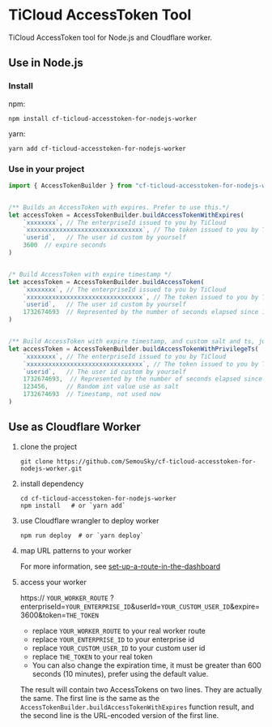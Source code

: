 # TiCloud AccessToken Tool

TiCloud AccessToken tool for Node.js and Cloudflare worker.

## Use in Node.js

### Install

npm:

```shell
npm install cf-ticloud-accesstoken-for-nodejs-worker
```

yarn:

```shell
yarn add cf-ticloud-accesstoken-for-nodejs-worker
```

### Use in your project

```js
import { AccessTokenBuilder } from "cf-ticloud-accesstoken-for-nodejs-worker/src/AccessTokenBuilder.js"


/** Builds an AccessToken with expires. Prefer to use this.*/
let accessToken = AccessTokenBuilder.buildAccessTokenWithExpires(
    `xxxxxxxx`, // The enterpriseId issued to you by TiCloud
    `xxxxxxxxxxxxxxxxxxxxxxxxxxxxxxxx`, // The token issued to you by TiCloud
    `userid`,   // The user id custom by yourself
    3600  // expire seconds
)


/* Build AccessToken with expire timestamp */
let accessToken = AccessTokenBuilder.buildAccessToken(
    `xxxxxxxx`, // The enterpriseId issued to you by TiCloud
    `xxxxxxxxxxxxxxxxxxxxxxxxxxxxxxxx`, // The token issued to you by TiCloud
    `userid`,   // The user id custom by yourself
    1732674693  // Represented by the number of seconds elapsed since 1/1/1970, alway equal recent time plus expire time in second, for example : Math.floor(new Date()/1000) + 3600
)


/** Build AccessToken with expire timestamp, and custom salt and ts, just for debug.  */
let accessToken = AccessTokenBuilder.buildAccessTokenWithPrivilegeTs(
    `xxxxxxxx`, // The enterpriseId issued to you by TiCloud
    `xxxxxxxxxxxxxxxxxxxxxxxxxxxxxxxx`, // The token issued to you by TiCloud
    `userid`,   // The user id custom by yourself
    1732674693,  // Represented by the number of seconds elapsed since 1/1/1970, alway equal recent time plus expire time in second, for example : Math.floor(new Date()/1000) + 3600
    123456,     // Random int value use as salt
    1732674693  // Timestamp, not used now
)

```

## Use as Cloudflare Worker

1. clone the project

    ```shell
    git clone https://github.com/SemouSky/cf-ticloud-accesstoken-for-nodejs-worker.git
    ```

2. install dependency

    ```shell
    cd cf-ticloud-accesstoken-for-nodejs-worker
    npm install   # or `yarn add`
    ```

3. use Cloudflare wrangler to deploy worker

    ```shell
    npm run deploy  # or `yarn deploy`
    ```

4. map URL patterns to your worker

    For more information, see [set-up-a-route-in-the-dashboard](https://developers.cloudflare.com/workers/configuration/routing/routes/#set-up-a-route-in-the-dashboard)

5. access your worker

    https:// `YOUR_WORKER_ROUTE` ?enterpriseId=`YOUR_ENTERPRISE_ID`&userId=`YOUR_CUSTOM_USER_ID`&expire=3600&token=`THE_TOKEN`

    - replace `YOUR_WORKER_ROUTE` to your real worker route
    - replace `YOUR_ENTERPRISE_ID` to your enterprise id
    - replace `YOUR_CUSTOM_USER_ID` to your custom user id
    - replace `THE_TOKEN` to your real token
    - You can also change the expiration time, it must be greater than 600 seconds (10 minutes), prefer using the default value.

    The result will contain two AccessTokens on two lines. They are actually the same. The first line is the same as the `AccessTokenBuilder.buildAccessTokenWithExpires` function result, and the second line is the URL-encoded version of the first line.
